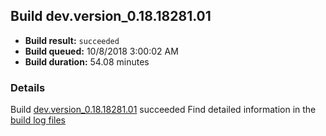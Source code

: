 ## Build dev.version_0.18.18281.01
- **Build result:** `succeeded`
- **Build queued:** 10/8/2018 3:00:02 AM
- **Build duration:** 54.08 minutes
### Details
Build [dev.version_0.18.18281.01](https://winappstudio.visualstudio.com/web/build.aspx?pcguid=a4ef43be-68ce-4195-a619-079b4d9834c2&builduri=vstfs%3a%2f%2f%2fBuild%2fBuild%2f26363) succeeded
Find detailed information in the [build log files](https://uwpctdiags.blob.core.windows.net/buildlogs/dev.version_0.18.18281.01_logs.zip)
